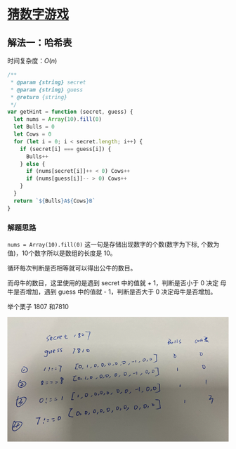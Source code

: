 # [猜数字游戏](https://leetcode-cn.com/problems/bulls-and-cows/description/)

## 解法一：哈希表

时间复杂度：$O(n)$

```javascript
/**
 * @param {string} secret
 * @param {string} guess
 * @return {string}
 */
var getHint = function (secret, guess) {
  let nums = Array(10).fill(0)
  let Bulls = 0
  let Cows = 0
  for (let i = 0; i < secret.length; i++) {
    if (secret[i] === guess[i]) {
      Bulls++
    } else {
      if (nums[secret[i]]++ < 0) Cows++
      if (nums[guess[i]]-- > 0) Cows++
    }
  }
  return `${Bulls}A${Cows}B`
}
```

### 解题思路

`nums = Array(10).fill(0)` 这一句是存储出现数字的个数(数字为下标, 个数为值)，10个数字所以是数组的长度是 10。

循环每次判断是否相等就可以得出公牛的数目。

而母牛的数目，这里使用的是遇到 secret 中的值就 + 1，判断是否小于 0 决定 母牛是否增加，遇到 guess 中的值就 - 1，判断是否大于 0 决定母牛是否增加。

举个栗子 1807 和7810

![image-20200904170222431](Readme.assets/image-20200904170222431.png)

